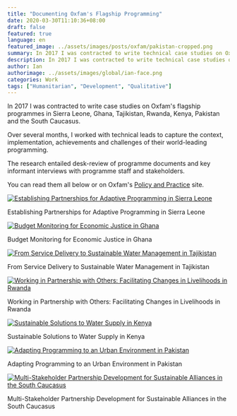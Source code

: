 ```yaml
---
title: "Documenting Oxfam's Flagship Programming"
date: 2020-03-30T11:10:36+08:00
draft: false
featured: true
language: en
featured_image: ../assets/images/posts/oxfam/pakistan-cropped.png
summary: In 2017 I was contracted to write technical case studies on Oxfam's flagship programmes in Sierra Leone, Ghana, Tajikistan, Rwanda, Kenya, Pakistan and the South Caucasus
description: In 2017 I was contracted to write technical case studies on Oxfam's flagship programmes in Sierra Leone, Ghana, Tajikistan, Rwanda, Kenya, Pakistan and the South Caucasus
author: Ian
authorimage: ../assets/images/global/ian-face.png
categories: Work
tags: ["Humanitarian", "Development", "Qualitative"]
---
```


In 2017 I was contracted to write case studies on Oxfam's flagship programmes in Sierra Leone, Ghana, Tajikistan, Rwanda, Kenya, Pakistan and the South Caucasus.

Over several months, I worked with technical leads to capture the context, implementation, achievements and challenges of their world-leading programming.

The research entailed desk-review of programme documents and key informant interviews with programme staff and stakeholders.

You can read them all below or on Oxfam's [Policy and Practice](https://policy-practice.oxfam.org/authors/goodrich-ian/) site.

<div class="oxfam-simple-grid">
  <div class="oxfam-case-study">
    <a href="https://policy-practice.oxfam.org/resources/establishing-partnerships-for-adaptive-programming-in-sierra-leone-620290/" target="_blank" rel="noopener noreferrer">
      <img src="/images/posts/oxfam/sierra-leone.png" alt="Establishing Partnerships for Adaptive Programming in Sierra Leone" />
    </a>
    <p class="oxfam-caption">Establishing Partnerships for Adaptive Programming in Sierra Leone</p>
  </div>
  <div class="oxfam-case-study">
    <a href="https://policy-practice.oxfam.org/resources/budget-monitoring-for-economic-justice-in-ghana-620291/" target="_blank" rel="noopener noreferrer">
      <img src="/images/posts/oxfam/ghana.png" alt="Budget Monitoring for Economic Justice in Ghana" />
    </a>
    <p class="oxfam-caption">Budget Monitoring for Economic Justice in Ghana</p>
  </div>
  <div class="oxfam-case-study">
    <a href="https://policy-practice.oxfam.org/resources/from-service-delivery-to-sustainable-water-management-in-tajikistan-620294/" target="_blank" rel="noopener noreferrer">
      <img src="/images/posts/oxfam/tajikistan.png" alt="From Service Delivery to Sustainable Water Management in Tajikistan" />
    </a>
    <p class="oxfam-caption">From Service Delivery to Sustainable Water Management in Tajikistan</p>
  </div>
  <div class="oxfam-case-study">
    <a href="https://policy-practice.oxfam.org/resources/working-in-partnership-with-others-facilitating-changes-in-livelihoods-in-rwand-620299/" target="_blank" rel="noopener noreferrer">
      <img src="/images/posts/oxfam/rwanda.png" alt="Working in Partnership with Others: Facilitating Changes in Livelihoods in Rwanda" />
    </a>
    <p class="oxfam-caption">Working in Partnership with Others: Facilitating Changes in Livelihoods in Rwanda</p>
  </div>
  <div class="oxfam-case-study">
    <a href="https://policy-practice.oxfam.org/resources/sustainable-solutions-to-water-supply-in-kenya-620300/" target="_blank" rel="noopener noreferrer">
      <img src="/images/posts/oxfam/kenya.png" alt="Sustainable Solutions to Water Supply in Kenya" />
    </a>
    <p class="oxfam-caption">Sustainable Solutions to Water Supply in Kenya</p>
  </div>
  <div class="oxfam-case-study">
    <a href="https://policy-practice.oxfam.org/resources/adapting-programming-to-an-urban-environment-in-pakistan-620301/" target="_blank" rel="noopener noreferrer">
      <img src="/images/posts/oxfam/pakistan.png" alt="Adapting Programming to an Urban Environment in Pakistan" />
    </a>
    <p class="oxfam-caption">Adapting Programming to an Urban Environment in Pakistan</p>
  </div>
  <div class="oxfam-case-study">
    <a href="https://policy-practice.oxfam.org/resources/multi-stakeholder-partnership-development-for-sustainable-alliances-in-the-sout-620298/" target="_blank" rel="noopener noreferrer">
      <img src="/images/posts/oxfam/south-caucasus.png" alt="Multi-Stakeholder Partnership Development for Sustainable Alliances in the South Caucasus" />
    </a>
    <p class="oxfam-caption">Multi-Stakeholder Partnership Development for Sustainable Alliances in the South Caucasus</p>
  </div>
</div>
